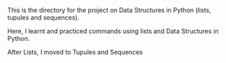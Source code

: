 This is the directory for the project on Data Structures in Python (lists, tupules and sequences).

Here, I learnt and practiced commands using lists and Data Structures in Python.

After Lists, I moved to Tupules and Sequences
